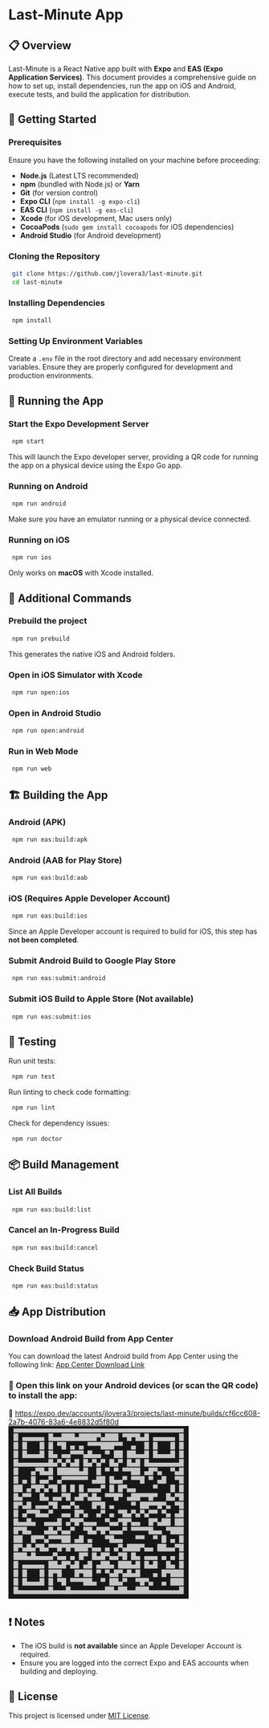 # Last-Minute App

## 📋 Overview
Last-Minute is a React Native app built with **Expo** and **EAS (Expo Application Services)**. This document provides a comprehensive guide on how to set up, install dependencies, run the app on iOS and Android, execute tests, and build the application for distribution.

## 🚀 Getting Started
### Prerequisites
Ensure you have the following installed on your machine before proceeding:

- **Node.js** (Latest LTS recommended)
- **npm** (bundled with Node.js) or **Yarn**
- **Git** (for version control)
- **Expo CLI** (`npm install -g expo-cli`)
- **EAS CLI** (`npm install -g eas-cli`)
- **Xcode** (for iOS development, Mac users only)
- **CocoaPods** (`sudo gem install cocoapods` for iOS dependencies)
- **Android Studio** (for Android development)

### Cloning the Repository
```sh
 git clone https://github.com/jlovera3/last-minute.git
 cd last-minute
```

### Installing Dependencies
```sh
 npm install
```

### Setting Up Environment Variables
Create a `.env` file in the root directory and add necessary environment variables. Ensure they are properly configured for development and production environments.

## 📱 Running the App

### Start the Expo Development Server
```sh
 npm start
```
This will launch the Expo developer server, providing a QR code for running the app on a physical device using the Expo Go app.

### Running on Android
```sh
 npm run android
```
Make sure you have an emulator running or a physical device connected.

### Running on iOS
```sh
 npm run ios
```
Only works on **macOS** with Xcode installed.

## 🔧 Additional Commands
### Prebuild the project
```sh
 npm run prebuild
```
This generates the native iOS and Android folders.

### Open in iOS Simulator with Xcode
```sh
 npm run open:ios
```

### Open in Android Studio
```sh
 npm run open:android
```

### Run in Web Mode
```sh
 npm run web
```

## 🏗️ Building the App
### Android (APK)
```sh
 npm run eas:build:apk
```

### Android (AAB for Play Store)
```sh
 npm run eas:build:aab
```

### iOS (Requires Apple Developer Account)
```sh
 npm run eas:build:ios
```
Since an Apple Developer account is required to build for iOS, this step has **not been completed**.

### Submit Android Build to Google Play Store
```sh
 npm run eas:submit:android
```

### Submit iOS Build to Apple Store (Not available)
```sh
 npm run eas:submit:ios
```

## 🧪 Testing
Run unit tests:
```sh
 npm run test
```

Run linting to check code formatting:
```sh
 npm run lint
```

Check for dependency issues:
```sh
 npm run doctor
```

## 📦 Build Management
### List All Builds
```sh
 npm run eas:build:list
```

### Cancel an In-Progress Build
```sh
 npm run eas:build:cancel
```

### Check Build Status
```sh
 npm run eas:build:status
```

## 📥 App Distribution
### Download Android Build from App Center
You can download the latest Android build from App Center using the following link:
[App Center Download Link](https://appcenter.ms/apps/YOUR_APP_ID/distribute/releases)

### 📸 Open this link on your Android devices (or scan the QR code) to install the app:
🔗 https://expo.dev/accounts/jlovera3/projects/last-minute/builds/cf6cc608-2a7b-4076-83a6-4e8832d5f80d
![QR Code](src/assets/images/qr-code.png)

## ❗ Notes
- The iOS build is **not available** since an Apple Developer Account is required.
- Ensure you are logged into the correct Expo and EAS accounts when building and deploying.

## 📜 License
This project is licensed under [MIT License](LICENSE).

